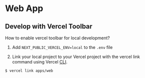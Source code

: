 # Web App

## Develop with Vercel Toolbar

How to enable vercel toolbar for local development?

1. Add `NEXT_PUBLIC_VERCEL_ENV=local` to the `.env` file

2. Link your local project to your Vercel project with the vercel link command using Vercel [CLI](<(https://vercel.com/docs/cli)>).



```bash
$ vercel link apps/web
```
